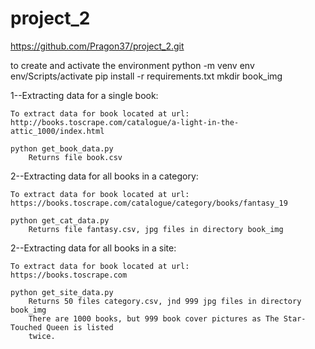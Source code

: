 # project_2
https://github.com/Pragon37/project_2.git

to create and activate  the environment
python -m venv env
env/Scripts/activate
pip install -r requirements.txt
mkdir book_img

1--Extracting data for a single book:

	To extract data for book located at url:
	http://books.toscrape.com/catalogue/a-light-in-the-attic_1000/index.html

	python get_book_data.py
        Returns file book.csv

2--Extracting data for all books in a category:

	To extract data for book located at url:
	https://books.toscrape.com/catalogue/category/books/fantasy_19

	python get_cat_data.py
        Returns file fantasy.csv, jpg files in directory book_img

2--Extracting data for all books in a site:

	To extract data for book located at url:
	https://books.toscrape.com

	python get_site_data.py
        Returns 50 files category.csv, jnd 999 jpg files in directory book_img
        There are 1000 books, but 999 book cover pictures as The Star-Touched Queen is listed
        twice.


